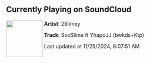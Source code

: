## Currently Playing on SoundCloud

[<img align="left" width="100" src="https://i1.sndcdn.com/artworks-G3qjZr4kWOyseYpu-3yDLGw-t500x500.jpg">](https://soundcloud.com/2slimey4eva/ssoslime-ft-yhapojj-bwkds-ktp)

**Artist**: 2Slimey 

**Track**: SsoSlime ft YhapoJJ (bwkds+Ktp)

Last updated at 11/25/2024, 8:07:51 AM
